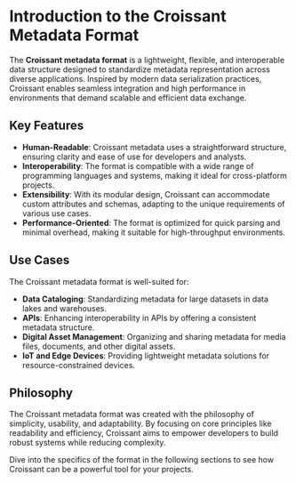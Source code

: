 # Introduction to the Croissant Metadata Format

The **Croissant metadata format** is a lightweight, flexible, and interoperable data structure designed to standardize metadata representation across diverse applications. Inspired by modern data serialization practices, Croissant enables seamless integration and high performance in environments that demand scalable and efficient data exchange.

## Key Features

- **Human-Readable**: Croissant metadata uses a straightforward structure, ensuring clarity and ease of use for developers and analysts.
- **Interoperability**: The format is compatible with a wide range of programming languages and systems, making it ideal for cross-platform projects.
- **Extensibility**: With its modular design, Croissant can accommodate custom attributes and schemas, adapting to the unique requirements of various use cases.
- **Performance-Oriented**: The format is optimized for quick parsing and minimal overhead, making it suitable for high-throughput environments.

## Use Cases

The Croissant metadata format is well-suited for:

- **Data Cataloging**: Standardizing metadata for large datasets in data lakes and warehouses.
- **APIs**: Enhancing interoperability in APIs by offering a consistent metadata structure.
- **Digital Asset Management**: Organizing and sharing metadata for media files, documents, and other digital assets.
- **IoT and Edge Devices**: Providing lightweight metadata solutions for resource-constrained devices.

## Philosophy

The Croissant metadata format was created with the philosophy of simplicity, usability, and adaptability. By focusing on core principles like readability and efficiency, Croissant aims to empower developers to build robust systems while reducing complexity.

Dive into the specifics of the format in the following sections to see how Croissant can be a powerful tool for your projects.

